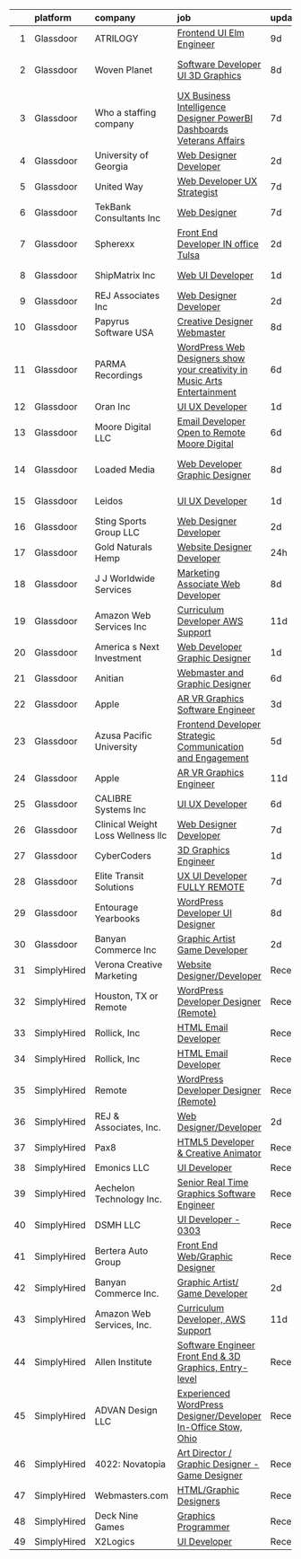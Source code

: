 

|    | platform    | company                             | job                                                                                                                                                                                                                                                                                                                                                                                                                                                                                                                                                                                                                                                                                                                                                                                                                                                                                                                                                                                                                                                                                                                                                                                                                                                                                                                                                           | update_time   | location                       |
|---:|:------------|:------------------------------------|:--------------------------------------------------------------------------------------------------------------------------------------------------------------------------------------------------------------------------------------------------------------------------------------------------------------------------------------------------------------------------------------------------------------------------------------------------------------------------------------------------------------------------------------------------------------------------------------------------------------------------------------------------------------------------------------------------------------------------------------------------------------------------------------------------------------------------------------------------------------------------------------------------------------------------------------------------------------------------------------------------------------------------------------------------------------------------------------------------------------------------------------------------------------------------------------------------------------------------------------------------------------------------------------------------------------------------------------------------------------|:--------------|:-------------------------------|
|  1 | Glassdoor   | ATRILOGY                            | [Frontend   UI Elm Engineer](https://www.glassdoor.com/partner/jobListing.htm?pos=110&ao=1110586&s=58&guid=00000181b365b93f83381a95d3172745&src=GD_JOB_AD&t=SR&vt=w&ea=1&cs=1_11167910&cb=1656572197517&jobListingId=1007951974151&cpc=56C4EA4A1A191A49&jrtk=3-0-1g6pmbeb5itml801-1g6pmbebljrpf800-68a92fa90fcbb848--6NYlbfkN0Coaqwr41TC2LgejnR7Utnytr6GYvK_E0y3WIq7ZdLRae9o-QpJIESlqP3qGLJFeU5dqe6N4gMCbDR-n3pXvhT98Mgxod8UQAAqLWEQreMdixZW2B1RD6nfE-sLKercspbsywCsncoq0A22johr5wHrPfrvYirmkD7Z-IhZUBpg9n0XvkQQuqYKp6cIBLnCcSzt_qWdGdEKs-NrnlyDbLqTOj1qeD9hsRMn_jnG-LVMXsausbDGcy-jkRZ67s5s9FO0mbic6UBWw4wz0XY9D5XpnAVYmv-30KsZ0TEepZjPPHah0uQogTwyHtainSpRRvCwIKYt-3Epi2z1WExuZ9ihhD--baPIKNmsFUAdRGrXnWpGWd0TWdKpywhUo6qSCTlx-8eFMF0PsNCYMuXRn4bTogSmaQjFiqlyRwvRhZ9C5f7rJ7zTy-dbS9-bBhcD2inkcRFhTzbloq2L9oz96WD5OpvpRlA4Wz7x448fduQf_CvgyqyLthkJOiWM7fcEb_F2uzS0wln3FA%3D%3D)                                                                                                                                                                                                                                                                                                                                                                                                                                                                             | 9d            | Remote                         |
|  2 | Glassdoor   | Woven Planet                        | [Software Developer  UI 3D Graphics ](https://www.glassdoor.com/partner/jobListing.htm?pos=109&ao=1110586&s=58&guid=00000181b365b93f83381a95d3172745&src=GD_JOB_AD&t=SR&vt=w&ea=1&cs=1_c6425cba&cb=1656572197517&jobListingId=1007955687010&cpc=39A4E8CE329AB187&jrtk=3-0-1g6pmbeb5itml801-1g6pmbebljrpf800-da7d4409d741f80d--6NYlbfkN0DSgjPPcnEdvoK3uuxfISLALE6pB1FR7YSHOr_tSg5_QCn410VK5Ds4sai37YL-FnEhUvG6znOTbphGwngXcmoHQ9ABJRffHNWhLUdiDxUSHVTiGv3ojd4-sF3sJNM4xsyd01VO5GnQJyVvfpULynuHBxYqfojnCTSmBGCbjWQ81L1iddkWxQrTKEngflJELjSKRueqdDk8S7HoJXk9_qKXXwkIvpkmyeIntTMjYj0D3zDZF9Cjco6yAGHATxwcbzmHH6BDB1LdB5eIvB-JfIrfBQq3hRjzdklh95mqhboKDIGvHc5OXYATX6329-w2cKC0SuNHlVkbjuFQWJLsk9WDdKOZhjceAs1YZfv7vaG2rg6InCo3ozJhtQeQ5o0iBCfiRXu7wmCeGmZGDxPpzR_NYt5Nwvgm9j6EFdTk9yK1UAz9k9CtJbbsz4CGIP8oP7ZauRiahBK2xGRFfJ8ixz9IqHM10vr_x7d_o43oJsz0lfVWds90AbsXPjClRORWAAWz_zOpf8LtgtkbvuORY9nKcGykskBSmtp0vELzkGLmqmSd_aM_MR-E7QUXPzFK3hm5xHBNXD6VSg%3D%3D)                                                                                                                                                                                                                                                                                                                                                                                                    | 8d            | San Francisco, CA              |
|  3 | Glassdoor   | Who    a staffing company           | [UX Business Intelligence Designer  PowerBI Dashboards    Veterans Affairs](https://www.glassdoor.com/partner/jobListing.htm?pos=111&ao=1110586&s=58&guid=00000181b365b93f83381a95d3172745&src=GD_JOB_AD&t=SR&vt=w&ea=1&cs=1_44b0b084&cb=1656572197517&jobListingId=1007957371701&cpc=48B9F4758953335C&jrtk=3-0-1g6pmbeb5itml801-1g6pmbebljrpf800-acb55621a247932b--6NYlbfkN0D8qe4D8speIWsVRs46h0m7IsudPd75aHHMzmLGJRCPyG-QMcvsiuXB6iu7s5abUKo0jjGWnmE987aW6ZMO3r4LdCGmJYSn4tbTK9DkTgkDTU5-wS5OsX2UlY4yfNhQkUXfNNreZNj8NOnLqnzbXXdAmBWUbTZHPRa1DAYDqDO74tasTuMec7s68fTLMX_s5ZTyPtBCYJp2X8oIWfswjUTZ9zMCFPvbtVRTid-1fioYcR3bgurQ8g14tQK1A5ZYwSzzTW4mG_DKP7xyy191QDyQm-dIoTXASCg3IKvvUzhIftcBf4lGy7IAH3QCOSy-3lbWiL4bxyi8ZGJvbiVhJEICMl_U970LSIrWoMdYOXmNA85eC4qeH30d47oY9ibGYFR-RxPNTjERcuGCLTRRa_Kkpy9gI91zk4gW99GCLn5lutglIuf10ycJY7cb1_raXPap6sA677BjcH17gMg66VJmjWT5bbHuGaR8q6mYNyFL2Euz0hUxRDuc678aqAJn-kTA5z2IuDbKnTse8-7eB3xDRa8Leswp4XZCeZ2-7cFwwXK1otg-YnAaV4X27VMR64w%3D)                                                                                                                                                                                                                                                                                                                                                                            | 7d            | Remote                         |
|  4 | Glassdoor   | University of Georgia               | [Web Designer Developer](https://www.glassdoor.com/partner/jobListing.htm?pos=104&ao=1110586&s=58&guid=00000181b365b93f83381a95d3172745&src=GD_JOB_AD&t=SR&vt=w&ea=1&cs=1_dfaf250a&cb=1656572197515&jobListingId=1007966573271&cpc=EA19F5B90D514204&jrtk=3-0-1g6pmbeb5itml801-1g6pmbebljrpf800-e3c49035be86bb61--6NYlbfkN0DdLn5tXN_RiyJSiFodarGZFJKa8s6F6AK0THPBWp05McNH5sQAMcv2hHHUw23Dvy682i9Ugj4QjyYoJKmW5egHTZW7sKL4M03MLhhHXoE0YurYQ4zRbYAwXGhEz2rR3TcTW2d7wmVq0Tq_b28eCj9mRK3um4C4h0J14Pk64CenYkY8ibtFY1et0fwq-5J8LLXuUdULwSZwvbEaKo1RElFNJGg5kWS8IqgQZleQPNCEFQnAaC5i0qJkztWtj2QnIJrKFKR4A4u64EaXWKwnVB7GRA6-bxSQ9R56WhjUwXtfz_sYvsiQMiUfPZTYVCJhdpOIr__fM6xFsIDz62nCsTeM2oqOrT80W0IUjfG254TAGVqBsb2p5go-uhgNwItnS9kaapdUZBIoatDXmYdsBgefO_yoiBNofhF-aN8iOd92f_KQDf04ZDH9sncuUhqKqYHYcF0gyRI1or9WgUCwRAC5miMI5EriAtHgj3eldEpiQB6yE9cNFPHsWjEzRAxKD10U08ckClzkEA%3D%3D)                                                                                                                                                                                                                                                                                                                                                                                                                                                                                 | 2d            | Athens, GA                     |
|  5 | Glassdoor   | United Way                          | [Web Developer   UX Strategist](https://www.glassdoor.com/partner/jobListing.htm?pos=124&ao=1136043&s=58&guid=00000181b365b93f83381a95d3172745&src=GD_JOB_AD&t=SR&vt=w&cs=1_b0d75fab&cb=1656572197520&jobListingId=1007957944418&jrtk=3-0-1g6pmbeb5itml801-1g6pmbebljrpf800-4b4356c77ae17a8c-)                                                                                                                                                                                                                                                                                                                                                                                                                                                                                                                                                                                                                                                                                                                                                                                                                                                                                                                                                                                                                                                                | 7d            | Seattle, WA                    |
|  6 | Glassdoor   | TekBank Consultants Inc             | [Web Designer](https://www.glassdoor.com/partner/jobListing.htm?pos=130&ao=1136043&s=58&guid=00000181b365b93f83381a95d3172745&src=GD_JOB_AD&t=SR&vt=w&ea=1&cs=1_ee7b3ddd&cb=1656572197520&jobListingId=1007956562460&jrtk=3-0-1g6pmbeb5itml801-1g6pmbebljrpf800-b883e2a879e69e61-)                                                                                                                                                                                                                                                                                                                                                                                                                                                                                                                                                                                                                                                                                                                                                                                                                                                                                                                                                                                                                                                                            | 7d            | Tallahassee, FL                |
|  7 | Glassdoor   | Spherexx                            | [Front End Developer  IN office Tulsa ](https://www.glassdoor.com/partner/jobListing.htm?pos=105&ao=1110586&s=58&guid=00000181b365b93f83381a95d3172745&src=GD_JOB_AD&t=SR&vt=w&ea=1&cs=1_7ca52d2a&cb=1656572197515&jobListingId=1007967703895&cpc=70D6958B2CFB98E6&jrtk=3-0-1g6pmbeb5itml801-1g6pmbebljrpf800-5d316a317d99e572--6NYlbfkN0Ar-b2sXLjCP4QY-szYbWhNBx72unLQTg-omuslU3R7RiSpzM09c9Orffht-Gj-hnH_uTkfT51HQvYcLvXpnkArRfp0bPsP2LI5SsPyTMU-g-jlq0rLNG2PNa85R8osYqJV8ne3JWbfOEqCHmeQXuVLEv3uyCJ9x5vuz5BzQb5vs-2StGOZXrMMAaqkqFlZrxJqlHy-veCVmW9Dm9KkSn4GVdYESHKMsNlzbE8BgIsjDosOAL4S8-WmUxKHg53d1--lq4KhlTq-6j-S_r39kTyZSvl4MWOoPCyVU9zBN0ANHeuLkTofnGzqnLPngNt3b3JplqpIYqKnT4lN0bnFiOEr4cIwOEG086a0hMEYhZPUWD69AsnGD1pr3OusLQ1I1ZOtgaCcAO-BR-tHZPLnjG03eNLNy2ewbapw1zv61JJLjyoh2uRbtZR0Jev8AwNdvgF96Uxvl_7BDemtz8_9IQHFgZ0e_U10u0m6hLy-uk40rdwxizwAvjIjlNltaHZoJS7a7T7q16bA_FsKHVNyuz-GqpYy3a5AXnBu8e4mJLY4Il52flIT16gbPWPGmSa5WXAt8vS1O77v6RqOOswgstr49yknUIBp-7N0cOsWHiZNhwtbkKUnemxPM6zOXF_FmFlysehuhjsyg4z2nBh_QhsIF9kj2VA2eU2rByUG4Jx3wvO8jAVq2n_cPEs6A4fpR_ueCrhWK0DhJ4aagLPEZK7rH-DJAvMWzaDWo4sb9ZSq8rtfw2bgOTKgQeMqwaw7zEyGnBXDt9fW8Q%3D%3D)                                                                                                                                                                                                  | 2d            | Tulsa, OK                      |
|  8 | Glassdoor   | ShipMatrix  Inc                     | [Web UI Developer](https://www.glassdoor.com/partner/jobListing.htm?pos=102&ao=1110586&s=58&guid=00000181b365b93f83381a95d3172745&src=GD_JOB_AD&t=SR&vt=w&ea=1&cs=1_5e06511b&cb=1656572197514&jobListingId=1007968870254&cpc=BC94DADD91C18169&jrtk=3-0-1g6pmbeb5itml801-1g6pmbebljrpf800-924fb4dbaa3a8d03--6NYlbfkN0DfhRLDY5E7BVY3xhBTAobuSaZ3WR2SqAJ-w4NHeQGDZ5-qCH-7Fb5kOPeKnefxrBeEmjDoS5MqNCKV-VhCLRI1Y92tyhK2mKbJ04gWByCnTafV7yeEquKDKhIw4VEaidx6yw2PFVd1L8vwKVhg-shhE8QKY7wcez-PsV6cmZwn60eQrpiq-g_sSGWqnYZNn_mgXyINmWLur0-sPEU82u17dPLIEmo9WSPtH4cfQDPJWfEra-r45nZ-JrPrqQQh66xEmr6N2Pu1vrxTfcJWMRMjp1UeEJaubDCGDdO8gKtnxLXgH3wJtk-tFhqdlbvUK3cQ6QCxQZp73OoteaIGmnuyZPh8BUDfje1VE7EhNdNpeBe0josSWVPkKP0Q3wFsfuoqS3CUZZl1I2mm3aZJyq0L8ZnPwSh5zCkzx8izVSW_gQRd8xVxbw4-R2uC9lllSUNrz5qMgEwaqbiRoOG2exb3xPlVzdzuVfDnyytRHW0GuNiyDaqkgBmWyM--FJCyC9qUZJEvZX8-Iw%3D%3D)                                                                                                                                                                                                                                                                                                                                                                                                                                                                                       | 1d            | Cranberry Twp, PA              |
|  9 | Glassdoor   | REJ   Associates  Inc               | [Web Designer Developer](https://www.glassdoor.com/partner/jobListing.htm?pos=106&ao=1110586&s=58&guid=00000181b365b93f83381a95d3172745&src=GD_JOB_AD&t=SR&vt=w&ea=1&cs=1_f65ca9e7&cb=1656572197516&jobListingId=1007966601344&cpc=D2F1DE17EE1F43B9&jrtk=3-0-1g6pmbeb5itml801-1g6pmbebljrpf800-f21f92c11f9636e7--6NYlbfkN0AF_bfm7gzr-f4HtFIOaurJ6VoJjpjfwwjpbPTStdJTja__rm5RFnvmIqP4IgP5Pe9LPH0Wvd-eNmh-svet7uxInj_bsQckp_AgRbUVHkU9u_v3es87Or_Ts7e6a_xbBrm9_L7GMw2LRBWHymCT5m1nvlXN4krY8lr_MJ5t1ZbAHoB0YuYPu8Gw7h4QUGVsCiVGtEdA3tdDH0hQ6i5hfwcfOO9JJNf13ddKZPaWU9Fcc6dQpDAyYfsBO4bmZNRoSrLrZ2L5bQ-Nk4D-V8LOlSyC9rHUKwkhrjRDIABMMtTnXvXEczqei27s_nd-z_nIu03_49TDla3X8Mp4_J3dNy4GRPODEUvT6LdS-PtrnAMLn7ffLrIj_eG-n3uwU7duaUckMiK75nZBFzIFrOVFBtD06h6otnGb1AjfhsjuE4FdN_ZcaFFlX15wjVIYFt6kTjlpfn1tswr4mAo6Hd4ESTeyGskhyXtyX9aN9MD6mu_g8leOtLH9wVPKmEXN47M2ipU%3D)                                                                                                                                                                                                                                                                                                                                                                                                                                                                                               | 2d            | Maryland                       |
| 10 | Glassdoor   | Papyrus Software USA                | [Creative Designer Webmaster](https://www.glassdoor.com/partner/jobListing.htm?pos=123&ao=1136043&s=58&guid=00000181b365b93f83381a95d3172745&src=GD_JOB_AD&t=SR&vt=w&ea=1&cs=1_8dcd3e01&cb=1656572197520&jobListingId=1007953840865&jrtk=3-0-1g6pmbeb5itml801-1g6pmbebljrpf800-2b15fe96279411da-)                                                                                                                                                                                                                                                                                                                                                                                                                                                                                                                                                                                                                                                                                                                                                                                                                                                                                                                                                                                                                                                             | 8d            | Southlake, TX                  |
| 11 | Glassdoor   | PARMA Recordings                    | [WordPress Web Designers  show your creativity in Music Arts Entertainment](https://www.glassdoor.com/partner/jobListing.htm?pos=107&ao=1110586&s=58&guid=00000181b365b93f83381a95d3172745&src=GD_JOB_AD&t=SR&vt=w&ea=1&cs=1_86a39789&cb=1656572197516&jobListingId=1007960095074&cpc=2CAED5C921A5F994&jrtk=3-0-1g6pmbeb5itml801-1g6pmbebljrpf800-a51dcf66eccc53eb--6NYlbfkN0BMd6i3W3qmAtDke4ZitYLMBEMpVvOQU_aO9JUqgRRkgwDvgaVV8jWDDkXv0s9VdhdFtp8vgpc7Xd14geBqCVRfeb-Zk2gFUWrnzfN3CO7_Kshg7e9lFPeLlS31PbWmaUmDuWqBwBaZIqP5E8OfSbZVpgw5zRAc4LpRHBRqxyh3tAhzUrHfLFIfhkH6S2Qey-ai8eMsp73o_ehFfiEVUJsffyXT5dDYsNP02GQxQq2J0EgVLsktOuE7rU6bEZbAzDCfpvB5CAVAhQEtq3V069aOetqqTyPzkjihYbaVE2JIeyuXKF9MrQGC-aSDcv90zg1C0n9Az5zoqqEGY58F1Wu056qRHp9YgcwkjImAlAQUqJ5xqJzec5z2xPZh5Gf8vxKFNJVGkyBAz7SfMml8Bjg0MDvbNiJdpbjN2UZLxRV6cso_0W20w-YTcLsCWihE4UUVSYrVPb8qaeZkgTa5MytZUcF5BX0q4Eddwy3YSlfzW1Xt4WzyldtHWfqJjfvFswHnTBd011hWvt9ODo6o02uaJxYhQTuren1BS4aFLWxPduC7lcN6q3tA)                                                                                                                                                                                                                                                                                                                                                                                          | 6d            | Remote                         |
| 12 | Glassdoor   | Oran Inc                            | [UI UX Developer](https://www.glassdoor.com/partner/jobListing.htm?pos=117&ao=1136043&s=58&guid=00000181b365b93f83381a95d3172745&src=GD_JOB_AD&t=SR&vt=w&ea=1&cs=1_d04c8108&cb=1656572197519&jobListingId=1007968707326&jrtk=3-0-1g6pmbeb5itml801-1g6pmbebljrpf800-eb787d74f9429648-)                                                                                                                                                                                                                                                                                                                                                                                                                                                                                                                                                                                                                                                                                                                                                                                                                                                                                                                                                                                                                                                                         | 1d            | Remote                         |
| 13 | Glassdoor   | Moore Digital LLC                   | [Email Developer  Open to Remote    Moore Digital](https://www.glassdoor.com/partner/jobListing.htm?pos=120&ao=1136043&s=58&guid=00000181b365b93f83381a95d3172745&src=GD_JOB_AD&t=SR&vt=w&cs=1_f9d1de06&cb=1656572197520&jobListingId=1007958671475&jrtk=3-0-1g6pmbeb5itml801-1g6pmbebljrpf800-fd53c0a317222ee2-)                                                                                                                                                                                                                                                                                                                                                                                                                                                                                                                                                                                                                                                                                                                                                                                                                                                                                                                                                                                                                                             | 6d            | Lanham, MD                     |
| 14 | Glassdoor   | Loaded Media                        | [Web Developer   Graphic Designer](https://www.glassdoor.com/partner/jobListing.htm?pos=118&ao=1136043&s=58&guid=00000181b365b93f83381a95d3172745&src=GD_JOB_AD&t=SR&vt=w&ea=1&cs=1_3f6456e2&cb=1656572197520&jobListingId=1007954506967&jrtk=3-0-1g6pmbeb5itml801-1g6pmbebljrpf800-d01cec0dabb94fcc-)                                                                                                                                                                                                                                                                                                                                                                                                                                                                                                                                                                                                                                                                                                                                                                                                                                                                                                                                                                                                                                                        | 8d            | West Hollywood, CA             |
| 15 | Glassdoor   | Leidos                              | [UI UX Developer](https://www.glassdoor.com/partner/jobListing.htm?pos=127&ao=1136043&s=58&guid=00000181b365b93f83381a95d3172745&src=GD_JOB_AD&t=SR&vt=w&cs=1_b7964201&cb=1656572197520&jobListingId=1007969750474&jrtk=3-0-1g6pmbeb5itml801-1g6pmbebljrpf800-1db1106b1d16ad21-)                                                                                                                                                                                                                                                                                                                                                                                                                                                                                                                                                                                                                                                                                                                                                                                                                                                                                                                                                                                                                                                                              | 1d            | Alexandria, VA                 |
| 16 | Glassdoor   | Sting Sports Group  LLC             | [Web Designer Developer](https://www.glassdoor.com/partner/jobListing.htm?pos=103&ao=1110586&s=58&guid=00000181b365b93f83381a95d3172745&src=GD_JOB_AD&t=SR&vt=w&ea=1&cs=1_a1a014b0&cb=1656572197515&jobListingId=1007965945473&cpc=39721386339D0809&jrtk=3-0-1g6pmbeb5itml801-1g6pmbebljrpf800-7aa6ed2c7a1666f9--6NYlbfkN0CO3DEfAY9A68AIVwcxeRGvQUfeLcLgbZIyCfLEHxv2SZVKkquo_LQo712HIgkdXbJ-nyzvMI5zAVDDxnBB20dV19Pjqj4grMzYD55erRDGhyKWRc-5yL7nhPy2_nAEKeYIgowmybDNDjYvnbAiTZMHc0zKbFKNkRkOR4dQlsFasbfCPDHFXkQgfJvKytGSIu89TyRUO7xiLOiwm3n5H_-ryC1vz0RTbFwPRlPpCy1SgElCp3FtjyCbJGFDJrEPzIKWVafDiOZctpgTQ715YAVkDk8VmXg7SVqLe_Py6XPV1JKBEidpJzA-EW3QwOX8YsPOfWtIElecSvPdtYHzOV8GMgXfQFVgbRBG1nLOEoaFRDpAYpwLoj0eSK4JzveyqxsO69ttxjIfR5FuPLyGpOvKUSTIWzns74Qahusp6Tz-yqvL6r6z3SOHCfxQNsxtpru2ZdVMUPC8UCTXRIGOWKmZcT1JkZePtrt4kK2kdE7U8CHsutk0M7CRVCU5FcvpT8UszWk_56Y_Cw%3D%3D)                                                                                                                                                                                                                                                                                                                                                                                                                                                                                 | 2d            | Addison, TX                    |
| 17 | Glassdoor   | Gold Naturals Hemp                  | [Website Designer Developer](https://www.glassdoor.com/partner/jobListing.htm?pos=116&ao=1136043&s=58&guid=00000181b365b93f83381a95d3172745&src=GD_JOB_AD&t=SR&vt=w&ea=1&cs=1_09fb670a&cb=1656572197519&jobListingId=1007970947546&jrtk=3-0-1g6pmbeb5itml801-1g6pmbebljrpf800-d1b3ad55563907bc-)                                                                                                                                                                                                                                                                                                                                                                                                                                                                                                                                                                                                                                                                                                                                                                                                                                                                                                                                                                                                                                                              | 24h           | Provo, UT                      |
| 18 | Glassdoor   | J J Worldwide Services              | [Marketing Associate Web Developer](https://www.glassdoor.com/partner/jobListing.htm?pos=126&ao=1136043&s=58&guid=00000181b365b93f83381a95d3172745&src=GD_JOB_AD&t=SR&vt=w&cs=1_ea46241c&cb=1656572197520&jobListingId=1007954830833&jrtk=3-0-1g6pmbeb5itml801-1g6pmbebljrpf800-8f95e0c11bd16b53-)                                                                                                                                                                                                                                                                                                                                                                                                                                                                                                                                                                                                                                                                                                                                                                                                                                                                                                                                                                                                                                                            | 8d            | Austin, TX                     |
| 19 | Glassdoor   | Amazon Web Services  Inc            | [Curriculum Developer  AWS Support](https://www.glassdoor.com/partner/jobListing.htm?pos=115&ao=1136043&s=58&guid=00000181b365b93f83381a95d3172745&src=GD_JOB_AD&t=SR&vt=w&cs=1_f1d17299&cb=1656572197518&jobListingId=1007948569854&jrtk=3-0-1g6pmbeb5itml801-1g6pmbebljrpf800-babf0940e10045d2-)                                                                                                                                                                                                                                                                                                                                                                                                                                                                                                                                                                                                                                                                                                                                                                                                                                                                                                                                                                                                                                                            | 11d           | Remote                         |
| 20 | Glassdoor   | America s Next Investment           | [Web Developer Graphic Designer](https://www.glassdoor.com/partner/jobListing.htm?pos=122&ao=1136043&s=58&guid=00000181b365b93f83381a95d3172745&src=GD_JOB_AD&t=SR&vt=w&ea=1&cs=1_d0b9b7a2&cb=1656572197520&jobListingId=1007969052362&jrtk=3-0-1g6pmbeb5itml801-1g6pmbebljrpf800-15293c02f9839a60-)                                                                                                                                                                                                                                                                                                                                                                                                                                                                                                                                                                                                                                                                                                                                                                                                                                                                                                                                                                                                                                                          | 1d            | Woodland Hills, CA             |
| 21 | Glassdoor   | Anitian                             | [Webmaster and Graphic Designer](https://www.glassdoor.com/partner/jobListing.htm?pos=114&ao=1136043&s=58&guid=00000181b365b93f83381a95d3172745&src=GD_JOB_AD&t=SR&vt=w&cs=1_7916a0da&cb=1656572197518&jobListingId=1007960814071&jrtk=3-0-1g6pmbeb5itml801-1g6pmbebljrpf800-29680cf3a4975830-)                                                                                                                                                                                                                                                                                                                                                                                                                                                                                                                                                                                                                                                                                                                                                                                                                                                                                                                                                                                                                                                               | 6d            | Beaverton, OR                  |
| 22 | Glassdoor   | Apple                               | [AR VR Graphics Software Engineer](https://www.glassdoor.com/partner/jobListing.htm?pos=108&ao=1110586&s=58&guid=00000181b365b93f83381a95d3172745&src=GD_JOB_AD&t=SR&vt=w&cs=1_cdd25756&cb=1656572197515&jobListingId=1007965233513&cpc=C4A69CCDBB3B9599&jrtk=3-0-1g6pmbeb5itml801-1g6pmbebljrpf800-0217a427647ba1c9--6NYlbfkN0BvKrLyj5gPmtZO9T8euul8TCxuuKNOtzRJOomxnwSEodTz2Bc-sPZl1dBMH13w-jMnq0xDYSC5ablU7STCbpWyeYD3Rch8ndQBqnTL7dlTUWwz_hKbnT-i4kry6FsMIcDW32xw7DggFUfObf6oMb-IPnwrt2p1YBZ-zE0y-16P0U_f2Z-CIvNoYdyUFoqI8aQwMPEFMc7YD96tgtdj8HJniEpWLNJwx36apmZ5HD_lFuVq8c-voAsvUcO-pEfaViy-bdQ6hkmUGIelCmWbFCQ5V087-S9L5TQkjyfYPHNgq_nI2e2ejdzk1qSDYt_TddH5SpuIDyQWEkNp4AlDjtng6KmuSLVvgedWoaBVWFUkeFT94WLoUqlTSyTITyB28hYVUjrvlkyZdZ6yt4SpxDKi1N5H47AAoY8y-6_u4Tyla0rOvrgXHpQmroJh5FeixwWJurvo7-o623GiaqOzIhNwggUPRaQ0f-AWfW9kDvfPLk-HYvYzq7_hDOJwIbAtovQiaFKP_CPC9ALaEnGdrgHBT2sLcjhQsuqauoQkytg4HmM1uiVavH9vpR0lAR3s5lWvUZ0Y0ti9nKsOWphFYf9GJUylAHMVb8EgYoq9mzwxIaz5iFkzfZzgtKZklNa7Q_mICkBzDoimbjkSUb6LUetrJRLWnlx-DkIX2GFuy6WRIGlvaIZqfHJ2dyEZBasbyQuhNCEKUOA2fRhBLS4-HFJiLWm4a2TztiQI-dMLrG6PH6gpkwL5sRMQJalMauhOUmjxCIiEQ1lnAP4WrKXstREpK9eufWYX_Kg44a7u7SJ4om_4t2Xck4PtNfH-xHqELtORhkvnXye0tGVXNQEiYaKFTggUvJcr2cxLLhfan6c_B--OmfIoqWG9MUL_637ShL8M3qi7pohU5l_7gTGcehQNSt60r_0g8TGM3akYxeiq8JhgNPKLVYTUrtXQt3yqG-7gUUdxezAQCw%3D%3D)            | 3d            | Seattle, WA                    |
| 23 | Glassdoor   | Azusa Pacific University            | [Frontend Developer   Strategic Communication and Engagement](https://www.glassdoor.com/partner/jobListing.htm?pos=119&ao=1136043&s=58&guid=00000181b365b93f83381a95d3172745&src=GD_JOB_AD&t=SR&vt=w&cs=1_d865643b&cb=1656572197520&jobListingId=1007962803906&jrtk=3-0-1g6pmbeb5itml801-1g6pmbebljrpf800-a608394e02ad6419-)                                                                                                                                                                                                                                                                                                                                                                                                                                                                                                                                                                                                                                                                                                                                                                                                                                                                                                                                                                                                                                  | 5d            | Azusa, CA                      |
| 24 | Glassdoor   | Apple                               | [AR VR Graphics Engineer](https://www.glassdoor.com/partner/jobListing.htm?pos=112&ao=1110586&s=58&guid=00000181b365b93f83381a95d3172745&src=GD_JOB_AD&t=SR&vt=w&cs=1_94d4799b&cb=1656572197518&jobListingId=1007948569725&cpc=F41FEAB56D215062&jrtk=3-0-1g6pmbeb5itml801-1g6pmbebljrpf800-2dc6cf5264955442--6NYlbfkN0BvKrLyj5gPmtZO9T8euul8TCxuuKNOtzRJOomxnwSEodTz2Bc-sPZl1dBMH13w-jPqDsEv2cYn2BSfauqrR063rPkJWqUl65m3_7oH5MZjTCM7Os2a--WYl4IbOKZboH1A7nLi8qJv07efg2OeGEIWwcl0MMRxGagzRL0aUXHW69QD8Ez8-lhR6UezRrKHaGuIzy1rQysQ7hyWbNCLtLTRBf5_Rsxc1Q4TVv1f1VTdSS_LqLxnnewcofk-IlG4WVRR5lkWIGhWqQIWpoBvKrwg21Qto1dQs7Z1mUgJumHwBHZO1keuYhEoEXSvNncAIuEpNw5_-Q7YO-6T0ZnzuJ0FBrGOkflHjAHHo6c3WeYTNeWTjo0Txvy67usEfEEEBTtHUBSxxK7OPYfnjRtmOyH8_XpoEtwEGyIZ7dydTieREDmmXntX_RUEjVkZA8cuoUOTkUu-HBZk2Z3PsEY0jSPJODHj_4JVALrOMd_mQC5WqEkWrOXTBWmGnvgDQGJnzd3oXBGHc8OVp-1da2LoxphBJYAx83fptUjvyzdaEhNHyx54muvJgKARawK-krIqTLT2SvFpruJmW14HQ3hV2jkRacQkv5CavH73cnMsMsRbfMUpcZZxlYV07sd85bQIIp32DGrDMMygE7aRRVGGsZyWb5148rDnwt924zKctZlP_AR5xaboAlPRT1XhO4zT0mgF1wlRrMQwrRxvIPNldFW4c5c7C8dk_PRWDN9XGnpS3jCKMaTU10YORAm37uWl7fzRr-jHiHdcloBXKryVXRQ90Y5oLYQo_m-UPZwTy4R_0WIjCfHJ24zhrjUetV5RG6_b9YFzUv87PbUgc1TwJZNA9Qs6anoRjpnfOtcLa8w25sQejvvlZqmPI-Q_nF38-KE6JAtTt2TSSO2ODo5_25h-edt9Irt0WojHpkyioDwp6RzYaY3-ozbEJTPbRYmWK08%3D)                                   | 11d           | Seattle, WA                    |
| 25 | Glassdoor   | CALIBRE Systems  Inc                | [UI UX Developer](https://www.glassdoor.com/partner/jobListing.htm?pos=125&ao=1136043&s=58&guid=00000181b365b93f83381a95d3172745&src=GD_JOB_AD&t=SR&vt=w&cs=1_21708ba7&cb=1656572197520&jobListingId=1007959622894&jrtk=3-0-1g6pmbeb5itml801-1g6pmbebljrpf800-fe79ccb8b1399f15-)                                                                                                                                                                                                                                                                                                                                                                                                                                                                                                                                                                                                                                                                                                                                                                                                                                                                                                                                                                                                                                                                              | 6d            | Rockville, MD                  |
| 26 | Glassdoor   | Clinical Weight Loss   Wellness llc | [Web Designer Developer](https://www.glassdoor.com/partner/jobListing.htm?pos=129&ao=1136043&s=58&guid=00000181b365b93f83381a95d3172745&src=GD_JOB_AD&t=SR&vt=w&ea=1&cs=1_0cd0c15c&cb=1656572197520&jobListingId=1007957549337&jrtk=3-0-1g6pmbeb5itml801-1g6pmbebljrpf800-490cc6746b26b0a1-)                                                                                                                                                                                                                                                                                                                                                                                                                                                                                                                                                                                                                                                                                                                                                                                                                                                                                                                                                                                                                                                                  | 7d            | Glastonbury, CT                |
| 27 | Glassdoor   | CyberCoders                         | [3D Graphics Engineer](https://www.glassdoor.com/partner/jobListing.htm?pos=113&ao=1110586&s=58&guid=00000181b365b93f83381a95d3172745&src=GD_JOB_AD&t=SR&vt=w&ea=1&cs=1_dd704e12&cb=1656572197518&jobListingId=1007969018244&cpc=9908D8D4413DBB8A&jrtk=3-0-1g6pmbeb5itml801-1g6pmbebljrpf800-54aba72dd70cd977--6NYlbfkN0CpFJQzrgRR8WqXWK1qKKEqALWJw739KlKqr2H-MSI4eoBlI4EFrmor2FYZMP3muM1Mcqu8sVXnn-bavEyLKzL3adRSVAmW376HPB7yqNdeA-12r-Mq64e3WEjZZ3inu8l5kYcvDAij3tYYWA2bGAuoyQp1VztUQIO6rmlbLO8QwrzdS_i4lbaiWncB2Rks-hBGwnfdYVVzFr-4CYakfuwQnpVgLs9AyQnQgzb0XdABTxx5-t3ezB-_EPerUBU44QtIlHH4IPRINkSWsvdtARqPA_OI8qLJWkoiRJL-ilk7kxTTg9-A1eWPnByPnedOKycClZO-rU66qmSSV0EGcvIPjefn_4i81IDEelbjWOu6GAe0yEQ4PD-Ur_nhJxdmA0Gib-PIp8RtGhFIqwrbPn9HCNOwkJSWFEB8GSpgm2axkwNKHW8J9z0Y9ycWxtDx5TqLB3JOVqjkriEP5TjD4B_8ZifUfVLowAUMMoAI6rn-DPM4XN-u5AH4AM4Im0z5UDEwndGJtfjus51o_IqvNPzkikQhGlbINvllkBhgIafMfMPrk-duLshXUiwMRumBI4cW4lJy1-RcWd559Wr_s5YlBdF4fGXqETjqx7zzBCNEy7wn1EZgACK6SS2VMIWmGc7iT2M9yYwwXciWzAV0GgXQsxxeyHb1OWz-7eSRYVDWOTq2P2uoDrG1N5yJpQYsfH6o5IsH2bdSwoBCPRMz5uUeACp7qVN0Zi3Tj2tREs-CpfQJyalbehdDEEN3br6_TOQHT_w1gM-MHhn76Tvkhub_LMamW3zd9w7uxDkpDHMyNZiTMeWEiMzkwHNig_dijw3hZVFueidD5mpMv5heFAgUrAZGyYr1k-sVRPU-8murD6oy0UbgLNsBbYaesg-fU3MFKqejS0F1n5qxz7F_4EP244eGrTc80fk_0idDKOlhK7NpEl7fxs_OmuNv5V1IuixAwrK-hetWAZb7YbEyzGQJbpK4vW9u-0M%3D) | 1d            | Redwood City, CA               |
| 28 | Glassdoor   | Elite Transit Solutions             | [UX UI Developer FULLY REMOTE](https://www.glassdoor.com/partner/jobListing.htm?pos=128&ao=1136043&s=58&guid=00000181b365b93f83381a95d3172745&src=GD_JOB_AD&t=SR&vt=w&ea=1&cs=1_0b376388&cb=1656572197520&jobListingId=1007956212531&jrtk=3-0-1g6pmbeb5itml801-1g6pmbebljrpf800-d4113707f0c8e819-)                                                                                                                                                                                                                                                                                                                                                                                                                                                                                                                                                                                                                                                                                                                                                                                                                                                                                                                                                                                                                                                            | 7d            | Pittsburgh, PA                 |
| 29 | Glassdoor   | Entourage Yearbooks                 | [WordPress Developer   UI Designer](https://www.glassdoor.com/partner/jobListing.htm?pos=121&ao=1136043&s=58&guid=00000181b365b93f83381a95d3172745&src=GD_JOB_AD&t=SR&vt=w&ea=1&cs=1_de9913f0&cb=1656572197520&jobListingId=1007954498121&jrtk=3-0-1g6pmbeb5itml801-1g6pmbebljrpf800-359ea536a07ca557-)                                                                                                                                                                                                                                                                                                                                                                                                                                                                                                                                                                                                                                                                                                                                                                                                                                                                                                                                                                                                                                                       | 8d            | Princeton Junction, Mercer, NJ |
| 30 | Glassdoor   | Banyan Commerce Inc                 | [Graphic Artist  Game Developer](https://www.glassdoor.com/partner/jobListing.htm?pos=101&ao=1110586&s=58&guid=00000181b365b93f83381a95d3172745&src=GD_JOB_AD&t=SR&vt=w&ea=1&cs=1_021a472e&cb=1656572197514&jobListingId=1007966212509&cpc=6945AE2F4B03E059&jrtk=3-0-1g6pmbeb5itml801-1g6pmbebljrpf800-197112c6e9a1d03a--6NYlbfkN0AJ9YajiwAf1_6xm8q8dI6Igxc08os5d78_r09uaRSAcwDDgENtzZlxIlgk5fZjk8b79_cvS0WPZXWA0PDif8QNjHVJWJ1bgmPXMRZRJN5Fx6aA07oco2YrbnfK_Y3t74HhDjPSMiooXeCJjtqQHEKI3sRU6U3ANILjFi8teRAqs0OBy6B1j9HqNJYR5DHVCQ_7jtobhfeinTrsbrQMRgZU8GR7d8ka3AgeA1ljTbxl2KkeoUlI5w76SuZuUIoI9kod5RjWhhzdziPC99Yyg1Lo2ab8RCV0a2UekUkw46JYtxz5LhCp5u87wmBbUzyLIecyVHAngz2rYpjYCHkqVJ1JF-jDR_REu_43WdrgXnnRUzdG6NuOaqet3-rnbC_jvT0hrowdGBTpjM70FgWr78eONGfOGQo8FiH7RlWf5HYYv4aAaRhJgRLjPHuwcpcxp0cVa33wO4f4zyJvKcCqG4aj92YmyNWrOUa9UYScDEifm65HrsA_0-V9ginI87jxTHvrAZ8hWk29sQ%3D%3D)                                                                                                                                                                                                                                                                                                                                                                                                                                                                         | 2d            | Pompano Beach, FL              |
| 31 | SimplyHired | Verona Creative Marketing           | [Website Designer/Developer](https://www.simplyhired.com/job/zGU-D9TAscuXEQAdHCO5JuNoH66zCkBxRTpA0r180maOVTL1unLORQ?q=graphic+developer)                                                                                                                                                                                                                                                                                                                                                                                                                                                                                                                                                                                                                                                                                                                                                                                                                                                                                                                                                                                                                                                                                                                                                                                                                      | Recently      | Remote                         |
| 32 | SimplyHired | Houston, TX or Remote               | [WordPress Developer Designer (Remote)](https://www.simplyhired.com/job/h5NIRqnG6nzwtBLlFlrT64773r4CAOGZWfW6vATD8Z8CzAc7NchDIg?q=graphic+developer)                                                                                                                                                                                                                                                                                                                                                                                                                                                                                                                                                                                                                                                                                                                                                                                                                                                                                                                                                                                                                                                                                                                                                                                                           | Recently      | The Woodlands, TX              |
| 33 | SimplyHired | Rollick, Inc                        | [HTML Email Developer](https://www.simplyhired.com/job/XOBvr-FPlcbrKDU6fwn7cySQFiXUBT59WK26gB6UhBDl1ROl_YjQ4g?q=graphic+developer)                                                                                                                                                                                                                                                                                                                                                                                                                                                                                                                                                                                                                                                                                                                                                                                                                                                                                                                                                                                                                                                                                                                                                                                                                            | Recently      | Remote                         |
| 34 | SimplyHired | Rollick, Inc                        | [HTML Email Developer](https://www.simplyhired.com/job/XOBvr-FPlcbrKDU6fwn7cySQFiXUBT59WK26gB6UhBDl1ROl_YjQ4g?q=graphic+developer)                                                                                                                                                                                                                                                                                                                                                                                                                                                                                                                                                                                                                                                                                                                                                                                                                                                                                                                                                                                                                                                                                                                                                                                                                            | Recently      | Remote                         |
| 35 | SimplyHired | Remote                              | [WordPress Developer Designer (Remote)](https://www.simplyhired.com/job/vCmXXL4JGKGV5eNVuHA7oB8PSm-NsHdC9WQISU8OzQ6fl4_GaHZp9A?q=graphic+developer)                                                                                                                                                                                                                                                                                                                                                                                                                                                                                                                                                                                                                                                                                                                                                                                                                                                                                                                                                                                                                                                                                                                                                                                                           | Recently      | United States                  |
| 36 | SimplyHired | REJ & Associates, Inc.              | [Web Designer/Developer](https://www.simplyhired.com/job/ZasBXQt6lmxpo7wuQXADltbmsjPG7Llcj95XLO0QrLNFfj_2g0LUNw?q=graphic+developer)                                                                                                                                                                                                                                                                                                                                                                                                                                                                                                                                                                                                                                                                                                                                                                                                                                                                                                                                                                                                                                                                                                                                                                                                                          | 2d            | Maryland                       |
| 37 | SimplyHired | Pax8                                | [HTML5 Developer & Creative Animator](https://www.simplyhired.com/job/DcI9boA9QAGhvEhJ0nrKDcXbjJdV-Xc9RNA8XU8-WgXmrk0-CIjjnA?q=graphic+developer)                                                                                                                                                                                                                                                                                                                                                                                                                                                                                                                                                                                                                                                                                                                                                                                                                                                                                                                                                                                                                                                                                                                                                                                                             | Recently      | Denver, CO                     |
| 38 | SimplyHired | Emonics LLC                         | [UI Developer](https://www.simplyhired.com/job/hS07XqftIG3zEsqSfwDv6g1tq0W_Zl4rYB_BIBeB5Cwdlj9dmlbI3A?q=graphic+developer)                                                                                                                                                                                                                                                                                                                                                                                                                                                                                                                                                                                                                                                                                                                                                                                                                                                                                                                                                                                                                                                                                                                                                                                                                                    | Recently      | Remote                         |
| 39 | SimplyHired | Aechelon Technology Inc.            | [Senior Real Time Graphics Software Engineer](https://www.simplyhired.com/job/rcdIZu0u86YflWDJtkQswNVvTN3B-3L7qF5--HTYfTqZ6vl6sJ-lpA?q=graphic+developer)                                                                                                                                                                                                                                                                                                                                                                                                                                                                                                                                                                                                                                                                                                                                                                                                                                                                                                                                                                                                                                                                                                                                                                                                     | Recently      | Overland Park, KS              |
| 40 | SimplyHired | DSMH LLC                            | [UI Developer - 0303](https://www.simplyhired.com/job/5uYdSP7SsNGxK09_Ov6zNQhuxUKLX-oIXjlCgij6ADfw35AwOg5rvg?q=graphic+developer)                                                                                                                                                                                                                                                                                                                                                                                                                                                                                                                                                                                                                                                                                                                                                                                                                                                                                                                                                                                                                                                                                                                                                                                                                             | Recently      | Peoria, IL                     |
| 41 | SimplyHired | Bertera Auto Group                  | [Front End Web/Graphic Designer](https://www.simplyhired.com/job/UoHmf3PWPUcvpeJJyeUWMXOyfiqSiGnk_um5E1ECAcFdNGzGCiyBzA?q=graphic+developer)                                                                                                                                                                                                                                                                                                                                                                                                                                                                                                                                                                                                                                                                                                                                                                                                                                                                                                                                                                                                                                                                                                                                                                                                                  | Recently      | West Springfield, MA           |
| 42 | SimplyHired | Banyan Commerce Inc.                | [Graphic Artist/ Game Developer](https://www.simplyhired.com/job/VwjyPnwKl6eTP3NKXkqNf1K3VwLfAnQn-BHuTEdmR_MxUbpQm1wp4A?q=graphic+developer)                                                                                                                                                                                                                                                                                                                                                                                                                                                                                                                                                                                                                                                                                                                                                                                                                                                                                                                                                                                                                                                                                                                                                                                                                  | 2d            | Pompano Beach, FL              |
| 43 | SimplyHired | Amazon Web Services, Inc.           | [Curriculum Developer, AWS Support](https://www.simplyhired.com/job/HK8u_W1s0Qj0XDr9nNnkhPX9sMTG6alrgg3-o7yRflu5mLBMl-pugg?q=graphic+developer)                                                                                                                                                                                                                                                                                                                                                                                                                                                                                                                                                                                                                                                                                                                                                                                                                                                                                                                                                                                                                                                                                                                                                                                                               | 11d           | Remote                         |
| 44 | SimplyHired | Allen Institute                     | [Software Engineer Front End & 3D Graphics, Entry-level](https://www.simplyhired.com/job/ZabHtlUuQwZ8kX33pccTWeCMOJW8WepUYbkk171UNxnM4hHN-60m_Q?q=graphic+developer)                                                                                                                                                                                                                                                                                                                                                                                                                                                                                                                                                                                                                                                                                                                                                                                                                                                                                                                                                                                                                                                                                                                                                                                          | Recently      | Seattle, WA                    |
| 45 | SimplyHired | ADVAN Design LLC                    | [Experienced WordPress Designer/Developer In-Office Stow, Ohio](https://www.simplyhired.com/job/RAXqJE_18Km9ztxYeKDpml_cp8y7G9qdid1DGlXOnY9ssPkNluLReA?q=graphic+developer)                                                                                                                                                                                                                                                                                                                                                                                                                                                                                                                                                                                                                                                                                                                                                                                                                                                                                                                                                                                                                                                                                                                                                                                   | Recently      | Stow, OH                       |
| 46 | SimplyHired | 4022: Novatopia                     | [Art Director / Graphic Designer - Game Designer](https://www.simplyhired.com/job/rIrphaddXwQoNYMqQc8w9hD_NlEAU9PiF4EfSxQ_2Q0Bw6M7HR5TOg?q=graphic+developer)                                                                                                                                                                                                                                                                                                                                                                                                                                                                                                                                                                                                                                                                                                                                                                                                                                                                                                                                                                                                                                                                                                                                                                                                 | Recently      | Remote                         |
| 47 | SimplyHired | Webmasters.com                      | [HTML/Graphic Designers](https://www.simplyhired.com/job/1S2ki1F2e97xk1bn0P3q05lu3BQ0Tpk7KwB7Zii_z8pQmxmAAOWD5g?q=graphic+developer)                                                                                                                                                                                                                                                                                                                                                                                                                                                                                                                                                                                                                                                                                                                                                                                                                                                                                                                                                                                                                                                                                                                                                                                                                          | Recently      | Tampa, FL                      |
| 48 | SimplyHired | Deck Nine Games                     | [Graphics Programmer](https://www.simplyhired.com/job/UbMvsM-MnTTtvXcy4aybhn7GUaIuJ_J-ozH47csQGk8vJxNP5iqKCw?q=graphic+developer)                                                                                                                                                                                                                                                                                                                                                                                                                                                                                                                                                                                                                                                                                                                                                                                                                                                                                                                                                                                                                                                                                                                                                                                                                             | Recently      | Remote +1 location             |
| 49 | SimplyHired | X2Logics                            | [UI Developer](https://www.simplyhired.com/job/K7e7k8DCr3xU0Za6gglqUSb8upBvvxxXPj9or0Do1zCdHLu7dosWWA?q=graphic+developer)                                                                                                                                                                                                                                                                                                                                                                                                                                                                                                                                                                                                                                                                                                                                                                                                                                                                                                                                                                                                                                                                                                                                                                                                                                    | Recently      | Remote                         |